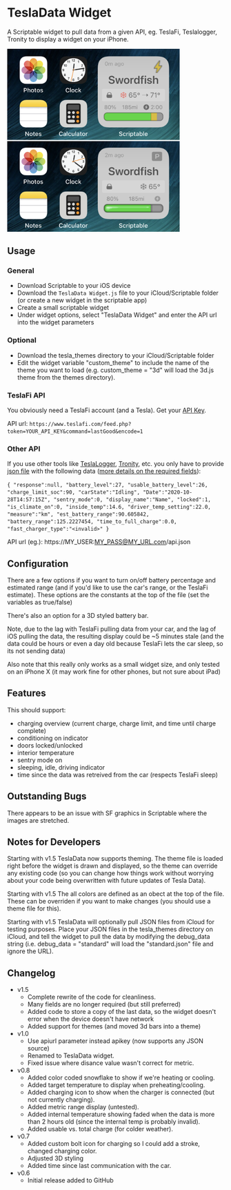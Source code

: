 # TeslaData Widget
A Scriptable widget to pull data from a given API, eg. TeslaFi, Teslalogger, Tronity to display a widget on your iPhone. 

<img src="documentation/screen_001.png" width="400" /> &nbsp; <img src="documentation/screen_002.png" width="400" />

## Usage
### General

* Download Scriptable to your iOS device
* Download the `TeslaData Widget.js` file to your iCloud/Scriptable folder (or create a new widget in the scriptable app)
* Create a small scriptable widget
* Under widget options, select "TeslaData Widget" and enter the API url into the widget parameters

### Optional
* Download the tesla_themes directory to your iCloud/Scriptable folder
* Edit the widget variable "custom_theme" to include the name of the theme you want to load (e.g. custom_theme = "3d" will load the 3d.js theme from the themes directory).

### TeslaFi API
You obviously need a TeslaFi account (and a Tesla). Get your [API Key](https://teslafi.com/api.php).

API url: `https://www.teslafi.com/feed.php?token=YOUR_API_KEY&command=lastGood&encode=1`

### Other API
If you use other tools like [TeslaLogger](https://github.com/bassmaster187/TeslaLogger), [Tronity](https://tronity.io/home/5OiA7SfA), etc. you only have to provide [json file](documentation/sample.json) with the following data ([more details on the required fields](documentation/json_requirements.md)):

`
{
   "response":null,
   "battery_level":27,
   "usable_battery_level":26,
   "charge_limit_soc":90,
   "carState":"Idling",
   "Date":"2020-10-28T14:57:15Z",
   "sentry_mode":0,
   "display_name":"Name",
   "locked":1,
   "is_climate_on":0,
   "inside_temp":14.6,
   "driver_temp_setting":22.0,
   "measure":"km",
   "est_battery_range":90.605842,
   "battery_range":125.2227454,
   "time_to_full_charge":0.0,
   "fast_charger_type":"<invalid>"
}
`

API url (eg.): https://MY_USER:MY_PASS@MY_URL.com/api.json

## Configuration

There are a few options if you want to turn on/off battery percentage and estimated range (and if you'd like to use the car's range, or the TeslaFi estimate). These options are the constants at the top of the file (set the variables as true/false)

There's also an option for a 3D styled battery bar.

Note, due to the lag with TeslaFi pulling data from your car, and the lag of iOS pulling the data, the resulting display could be ~5 minutes stale (and the data could be hours or even a day old because TeslaFi lets the car sleep, so its not sending data)

Also note that this really only works as a small widget size, and only tested on an iPhone X (it may work fine for other phones, but not sure about iPad)

## Features

This should support:
* charging overview (current charge, charge limit, and time until charge complete)
* conditioning on indicator
* doors locked/unlocked
* interior temperature
* sentry mode on
* sleeping, idle, driving indicator
* time since the data was retreived from the car (respects TeslaFi sleep)

## Outstanding Bugs

There appears to be an issue with SF graphics in Scriptable where the images are stretched. 

## Notes for Developers

Starting with v1.5 TeslaData now supports theming. The theme file is loaded right before the widget is drawn and displayed, so the theme can override any existing code (so you can change how things work without worrying about your code being overwritten with future updates of Tesla Data).

Starting with v1.5 The all colors are defined as an obect at the top of the file. These can be overriden if you want to make changes (you should use a theme file for this).

Starting with v1.5 TeslaData will optionally pull JSON files from iCloud for testing purposes. Place your JSON files in the tesla_themes directory on iCloud, and tell the widget to pull the data by modifying the debug_data string (i.e. debug_data = "standard" will load the "standard.json" file and ignore the URL).


## Changelog

- v1.5 
   - Complete rewrite of the code for cleanliness.
   - Many fields are no longer required (but still preferred)
   - Added code to store a copy of the last data, so the widget doesn't error when the device doesn't have network
   - Added support for themes (and moved 3d bars into a theme)
- v1.0 
   - Use apiurl parameter instead apikey (now supports any JSON source)
   - Renamed to TeslaData widget.
   - Fixed issue where disance value wasn't correct for metric.
- v0.8 
   - Added color coded snowflake to show if we're heating or cooling.
   - Added target temperature to display when preheating/cooling.
   - Added charging icon to show when the charger is connected (but not currently charging).
   - Added metric range display (untested).
   - Added internal temperature showing faded when the data is more than 2 hours old (since the internal temp is probably invalid).
   - Added usable vs. total charge (for colder weather).
- v0.7 
   - Added custom bolt icon for charging so I could add a stroke, changed charging color.
   - Adjusted 3D styling
   - Added time since last communication with the car.  
- v0.6 
   - Initial release added to GitHub  
